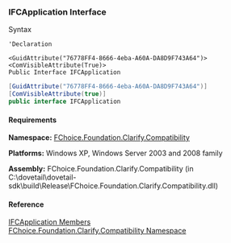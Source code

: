 ﻿### IFCApplication Interface

Syntax

```vbnet
'Declaration

<GuidAttribute("76778FF4-8666-4eba-A60A-DA8D9F743A64")>
<ComVisibleAttribute(True)>
Public Interface IFCApplication 
```

```csharp
[GuidAttribute("76778FF4-8666-4eba-A60A-DA8D9F743A64")]
[ComVisibleAttribute(true)]
public interface IFCApplication 
```

#### Requirements

**Namespace:** [FChoice.Foundation.Clarify.Compatibility](FChoice.Foundation.Clarify.Compatibility~FChoice.Foundation.Clarify.Compatibility_namespace.md)

**Platforms:** Windows XP, Windows Server 2003 and 2008 family

**Assembly:** FChoice.Foundation.Clarify.Compatibility (in C:\\dovetail\\dovetail-sdk\\build\\Release\\FChoice.Foundation.Clarify.Compatibility.dll)

#### Reference

[IFCApplication Members](FChoice.Foundation.Clarify.Compatibility~FChoice.Foundation.Clarify.Compatibility.IFCApplication_members.md)  
[FChoice.Foundation.Clarify.Compatibility Namespace](FChoice.Foundation.Clarify.Compatibility~FChoice.Foundation.Clarify.Compatibility_namespace.md)